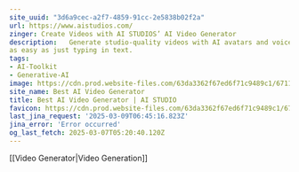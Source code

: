 ```yaml
---
site_uuid: "3d6a9cec-a2f7-4859-91cc-2e5838b02f2a"
url: https://www.aistudios.com/
zinger: Create Videos with AI STUDIOS’ AI Video Generator
description:   Generate studio-quality videos with AI avatars and voiceovers in 80+ languages
as easy as just typing in text.
tags:
- AI-Toolkit
- Generative-AI
image: https://cdn.prod.website-files.com/63da3362f67ed6f71c9489c1/67110c3309d814f76db52d4a_aistudios_deepbrainai.png
site_name: Best AI Video Generator
title: Best AI Video Generator | AI STUDIO
favicon: https://cdn.prod.website-files.com/63da3362f67ed6f71c9489c1/6710fc52c1b4308c5d43631c_Favicon_aistudios.svg
last_jina_request: '2025-03-09T06:45:16.823Z'
jina_error: 'Error occurred'
og_last_fetch: 2025-03-07T05:20:40.120Z
---
```

[[Video Generator|Video Generation]]
